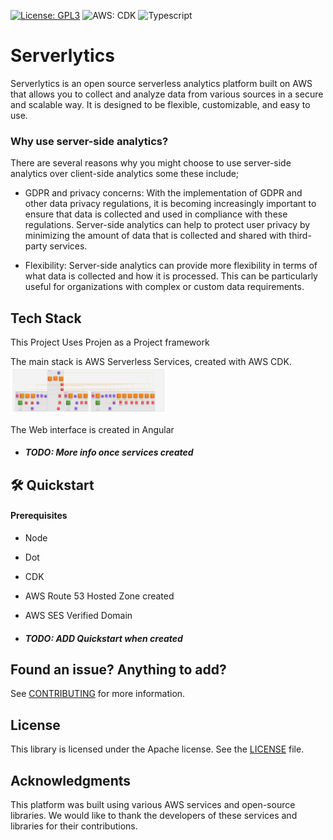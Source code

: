 [![License: GPL3](https://img.shields.io/badge/License-GPL_3-blue.svg)](https://opensource.org/licenses/MIT) ![AWS: CDK](https://img.shields.io/badge/AWS_CDK-ff9900?logo=amazonaws&Color=FFF&style=flat-square) ![Typescript](https://shields.io/badge/TypeScript-3178C6?logo=TypeScript&logoColor=FFF&style=flat-square)

# Serverlytics
 Serverlytics is an open source serverless analytics platform built on AWS that allows you to collect and analyze data from various sources in a secure and scalable way. It is designed to be flexible, customizable, and easy to use.

### Why use server-side analytics?
There are several reasons why you might choose to use server-side analytics over client-side analytics some these include;

- GDPR and privacy concerns: With the implementation of GDPR and other data privacy regulations, it is becoming increasingly important to ensure that data is collected and used in compliance with these regulations. Server-side analytics can help to protect user privacy by minimizing the amount of data that is collected and shared with third-party services.

- Flexibility: Server-side analytics can provide more flexibility in terms of what data is collected and how it is processed. This can be particularly useful for organizations with complex or custom data requirements.


## Tech Stack

This Project Uses Projen as a Project framework

The main stack is AWS Serverless Services, created with AWS CDK.
[<img src="./diagram.png" width="250"/>](diagram.png)

The Web interface is created in Angular

 - ##### TODO: More info once services created


## 🛠️ Quickstart
#### Prerequisites
- Node
- Dot 
- CDK 

- AWS Route 53 Hosted Zone created
- AWS SES Verified Domain

- ##### TODO: ADD Quickstart when created


## Found an issue? Anything to add?
See [CONTRIBUTING](CONTRIBUTING.md) for more information.

## License

This library is licensed under the Apache license. See the [LICENSE](LICENSE) file.

## Acknowledgments
This platform was built using various AWS services and open-source libraries. We would like to thank the developers of these services and libraries for their contributions.